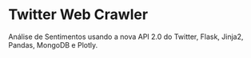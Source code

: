 # Twitter Web Crawler
Análise de Sentimentos usando a nova API 2.0 do Twitter, Flask, Jinja2, Pandas, MongoDB e Plotly.
